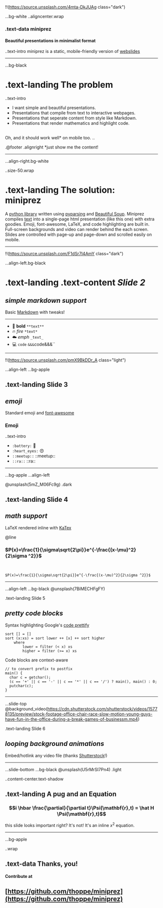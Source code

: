 !!(https://source.unsplash.com/4mta-DkJUAg class="dark")

...bg-white
..aligncenter.wrap

### .text-data **miniprez** 
#### Beautiful presentations in minimalist format

..text-intro miniprez is a static, mobile-friendly version of [webslides](https://github.com/jlantunez/webslides)

-----
...bg-black 

# .text-landing The problem

..text-intro
+ I want simple and beautiful presentations.
+ Presentations that compile from text to interactive webpages.
+ Presentations that seperate content from style like Markdown. 
+ Presentations that render mathematics and highlight code.

<br>
Oh, and it should work well* on mobile too.
..

.@footer
.alignright *just show me the content!

--------
...align-right.bg-white 

..size-50.wrap

# .text-landing The solution: <br> miniprez 

A [python library](https://github.com/thoppe/miniprez) written using
[pyparsing](http://pyparsing.wikispaces.com/) and
[Beautiful Soup](https://www.crummy.com/software/BeautifulSoup/bs4/doc/).
Miniprez compiles [text](tutorial.md) into a single-page html presentation
 (like this one) with extra goodies. Emoji, font-awesome, LaTeX, and code
 highlighting are built in. Full-screen backgrounds and video can render behind
 the each screen. Slides are controlled with page-up and page-down and scrolled
easily on mobile.

--------
!!(https://source.unsplash.com/F1dSr7I4AmY class="dark")

...align-left.bg-black


# .text-landing .text-content _Slide 2_


## _simple markdown support_
Basic [Markdown](https://daringfireball.net/projects/markdown/syntax) with tweaks!

<hr>

+ :muscle: **bold** `**text**`
+ :fire: *fire* `*text*`
+ :cloud: _emph_ `_text_`
+ :computer: `code` `&&&`code&&&``

-----
!!(https://source.unsplash.com/pmX9BkDDr_A class="light")

...align-left ...bg-apple


## .text-landing Slide 3

## _emoji_

Standard emoji and [font-awesome](http://fontawesome.io/)  

### Emoji
..text-intro
+ `:battery:` :battery:
+ `:heart_eyes:` :heart_eyes:
+ `::meetup::` ::meetup::
+ `::ra::` ::ra:: 

-----
...bg-apple ...align-left

@unsplash(5mZ_M06Fc9g) .dark

## .text-landing Slide 4
## _math support_
LaTeX rendered inline with [KaTex](https://github.com/Khan/KaTeX)  

@line

### $P(x)=\frac{1}{\sigma\sqrt{2\pi}}e^{-\frac{(x-\mu)^2}{2\sigma ^2}}$

<br>

`$P(x)=\frac{1}{\sigma\sqrt{2\pi}}e^{-\frac{(x-\mu)^2}{2\sigma ^2}}$`

-----
...align-left ...bg-black
@unsplash(7BiMECHFgFY)

.text-landing Slide 5
## _pretty code blocks_
Syntax highlighting Google's [code prettify](https://github.com/google/code-prettify)  

```
sort [] = []
sort (x:xs) = sort lower ++ [x] ++ sort higher
    where
        lower = filter (< x) xs
        higher = filter (>= x) xs
```
Code blocks are context-aware
```
// to convert prefix to postfix
main() {
  char c = getchar();
  (c == '+' || c == '-' || c == '*' || c == '/') ? main(), main() : 0;
  putchar(c);
} 
```

------
...slide-top
@background_video(https://cdn.shutterstock.com/shutterstock/videos/15778135/preview/stock-footage-office-chair-race-slow-motion-young-guys-have-fun-in-the-office-during-a-break-games-of-businessm.mp4)

.text-landing Slide 6
## _looping background animations_
Embed/hotlink any video file (thanks [Shutterstock](https://www.shutterstock.com/)!)

-----

...slide-bottom ...bg-black
@unsplash(U5rMrSI7Pn4) .light

..content-center.text-shadow 
## .text-landing **A pug and an Equation**
### $$i \hbar \frac{\partial}{\partial t}\Psi(\mathbf{r},t) = \hat H \Psi(\mathbf{r},t)$$
  
this slide looks important right? It's not! It's an inline $x^2$ equation.

------

...bg-apple

..wrap

## .text-data Thanks, you!
#### Contribute at
## [https://github.com/thoppe/miniprez](https://github.com/thoppe/miniprez)

